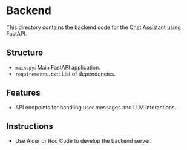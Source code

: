 # Backend

This directory contains the backend code for the Chat Assistant using FastAPI.

## Structure
- `main.py`: Main FastAPI application.
- `requirements.txt`: List of dependencies.

## Features
- API endpoints for handling user messages and LLM interactions.

## Instructions
- Use Aider or Roo Code to develop the backend server.
